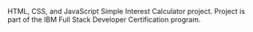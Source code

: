 HTML, CSS, and JavaScript Simple Interest Calculator project. 
Project is part of the IBM Full Stack Developer Certification program. 
